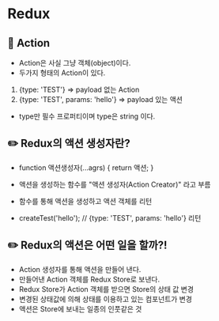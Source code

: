 # Redux  


## :triangular_flag_on_post: Action  

- Action은 사실 그냥 객체(object)이다.
- 두가지 형태의 Action이 있다.
1. {type: 'TEST'} => payload 없는 Action
2. {type: 'TEST', params: 'hello'} => payload 있는 액션  

- type만 필수 프로퍼티이며 type은 string 이다.  
  
## :pencil2: Redux의 액션 생성자란?  

- function 액션생성자(...agrs) {
  return 액션;
}

- 액션을 생성하는 함수를 "액션 생성자(Action Creator)" 라고 부름
- 함수를 통해 액션을 생성하고 액션 객체를 리턴
- createTest('hello'); // {type: 'TEST', params: 'hello'} 리턴  
  
## :pencil2: Redux의 액션은 어떤 일을 할까?!
  
- Action 생성자를 통해 액션을 만들어 낸다.
- 만들어낸 Action 객체를 Redux Store로 보낸다.
- Redux Store가 Action 객체를 받으면 Store의 상태 값 변경
- 변경된 상태값에 의해 상태를 이용하고 있는 컴포넌트가 변경
- 액션은 Store에 보내는 일종의 인풋같은 것
